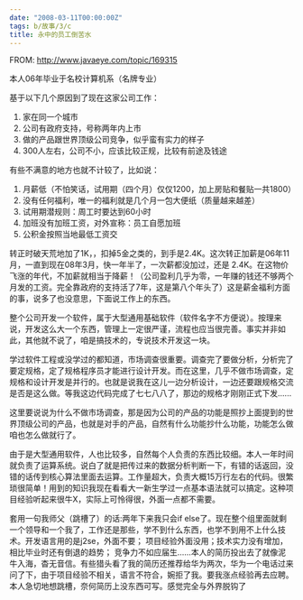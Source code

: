 ```yaml
---
date: "2008-03-11T00:00:00Z"
tags: b/故事/3/c
title: 永中的员工倒苦水
---
```


FROM: http://www.javaeye.com/topic/169315

本人06年毕业于名校计算机系（名牌专业）

基于以下几个原因到了现在这家公司工作：

1. 家在同一个城市
2. 公司有政府支持，号称两年内上市
3. 做的产品跟世界顶级公司竞争，似乎蛮有实力的样子
4. 300人左右，公司不小，应该比较正规，比较有前途及钱途

有些不满意的地方也就不计较了，比如说：

1. 月薪低（不怕笑话，试用期（四个月）仅仅1200，加上房贴和餐贴一共1800）
2. 没有任何福利，唯一的福利就是几个月一包大便纸（质量越来越差）
3. 试用期潜规则：周工时要达到60小时
4. 加班没有加班工资，对外宣称：员工自愿加班
5. 公积金按照当地最低工资交

转正时破天荒地加了1K，，扣掉5金之类的，到手是2.4K。这次转正加薪是06年11月，一直到现在08年3月，快一年半了，一次薪都没加过，还是 2.4K。在这物价飞涨的年代，不加薪就相当于降薪！（公司盈利几乎为零，一年赚的钱还不够两个月发的工资。完全靠政府的支持活了7年，这是第八个年头了）这是薪金福利方面的事，说多了也没意思，下面说工作上的东西。

整个公司开发一个软件，属于大型通用基础软件（软件名字不方便说）。按理来说，开发这么大一个东西，管理上一定很严谨，流程也应当很完善。事实并非如此，其他就不说了，咱是搞技术的，专说技术开发这一块。

学过软件工程或没学过的都知道，市场调查很重要。调查完了要做分析，分析完了要定规格，定了规格程序员才能进行设计开发。而在这里，几乎不做市场调查，定规格和设计开发是并行的。也就是说我在这儿一边分析设计，一边还要跟规格交流是否是这么做。等我这边代码完成了七七八八了，那边的规格才刚刚正式下发......

这里要说说为什么不做市场调查，那是因为公司的产品的功能是照抄上面提到的世界顶级公司的产品，也就是对手的产品，自然有什么功能抄什么功能，功能怎么做咱也怎么做就行了。

由于是大型通用软件，人也比较多，自然每个人负责的东西比较细。本人一年时间就负责了运算系统。说白了就是把传过来的数据分析判断一下，有错的话返回，没错的话传到核心算法里面去运算。工作量超大，负责大概15万行左右的代码。很繁琐很简单！用到的知识我现在看看大一新生学过一点基本语法就可以搞定。这种项目经验听起来很牛X，实际上可怜得很，外面一点都不需要。

套用一句我师父（跳槽了）的话:两年下来我只会if else了。现在整个组里面就剩一个领导和一个我了，工作还是那些，学不到什么东西，也学不到用不上什么技术。开发语言用的是j2se，外面不要； 项目经验外面没用；技术实力没有增加，相比毕业时还有倒退的趋势； 竞争力不如应届生......本人的简历投出去了就像泥牛入海，杳无音信。有些猎头看了我的简历还推荐给华为两次，华为一个电话过来问了下，由于项目经验不相关，语言不符合，婉拒了我。要我涨点经验再去应聘。本人急切地想跳槽，奈何简历上没东西可写。感觉完全与外界脱钩了
